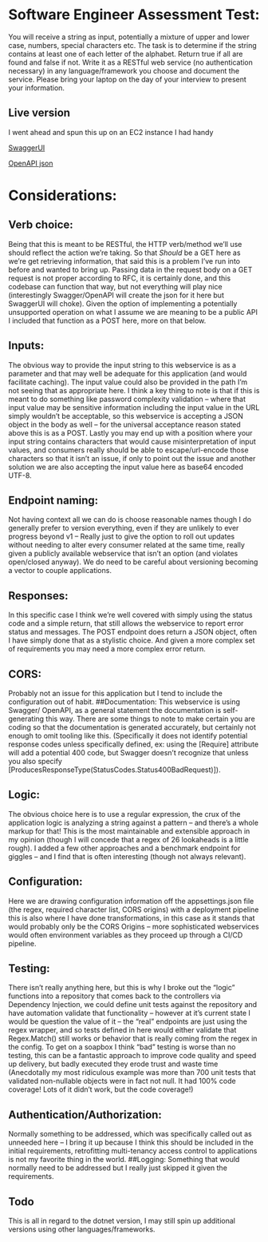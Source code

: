 # Software Engineer Assessment Test: 
You will receive a string as input, potentially a mixture of upper and lower case, numbers, special characters etc. The task is to determine if the string contains at least one of each letter of the alphabet. Return true if all are found and false if not. Write it as a RESTful web service (no authentication necessary) in any language/framework you choose and document the service. Please bring your laptop on the day of your interview to present your information.

## Live version
I went ahead and spun this up on an EC2 instance I had handy

[SwaggerUI](https://validator.andy-neal.com/swagger/index.html)

[OpenAPI json](https://validator.andy-neal.com/swagger/v1/swagger.json)

# Considerations:
## Verb choice:
Being that this is meant to be RESTful, the HTTP verb/method we’ll use should reflect the action we’re taking.  So that *Should* be a GET here as we’re get retrieving information, that said this is a problem I’ve run into before and wanted to bring up.  Passing data in the request body on a GET request is not proper according to RFC, it is certainly done, and this codebase can function that way, but not everything will play nice (interestingly Swagger/OpenAPI will create the json for it here but SwaggerUI will choke).  Given the option of implementing a potentially unsupported operation on what I assume we are meaning to be a public API I included that function as a POST here, more on that below.
## Inputs:
The obvious way to provide the input string to this webservice is as a parameter and that may well be adequate for this application (and would facilitate caching).  The input value could also be provided in the path I’m not seeing that as appropriate here.  I think a key thing to note is that if this is meant to do something like password complexity validation – where that input value may be sensitive information including the input value in the URL simply wouldn’t be acceptable, so this webservice is accepting a JSON object in the body as well – for the universal acceptance reason stated above this is as a POST.  Lastly you may end up with a position where your input string contains characters that would cause misinterpretation of input values, and consumers really should be able to escape/url-encode those characters so that it isn’t an issue, if only to point out the issue and another solution we are also accepting the input value here as base64 encoded UTF-8.
## Endpoint naming:
Not having context all we can do is choose reasonable names though I do generally prefer to version everything, even if they are unlikely to ever progress beyond v1 – Really just to give the option to roll out updates without needing to alter every consumer related at the same time, really given a publicly available webservice that isn’t an option (and violates open/closed anyway).  We do need to be careful about versioning becoming a vector to couple applications.
## Responses:
In this specific case I think we’re well covered with simply using the status code and a simple return, that still allows the webservice to report error status and messages.  The POST endpoint does return a JSON object, often I have simply done that as a stylistic choice.  And given a more complex set of requirements you may need a more complex error return.
## CORS:
Probably not an issue for this application but I tend to include the configuration out of habit.
##Documentation:
This webservice is using Swagger/ OpenAPI, as a general statement the documentation is self-generating this way.  There are some things to note to make certain you are coding so that the documentation is generated accurately, but certainly not enough to omit tooling like this.  (Specifically it does not identify potential response codes unless specifically defined, ex: using the [Require] attribute will add a potential 400 code, but Swagger doesn’t recognize that unless you also specify [ProducesResponseType(StatusCodes.Status400BadRequest)]).
## Logic:
The obvious choice here is to use a regular expression, the crux of the application logic is analyzing a string against a pattern – and there’s a whole markup for that!  This is the most maintainable and extensible approach in my opinion (though I will concede that a regex of 26 lookaheads is a little rough).  I added a few other approaches and a benchmark endpoint for giggles – and I find that is often interesting (though not always relevant).  
## Configuration:
Here we are drawing configuration information off the appsettings.json file (the regex, required character list, CORS origins) with a deployment pipeline this is also where I have done transformations, in this case as it stands that would probably only be the CORS Origins – more sophisticated webservices would often environment variables as they proceed up through a CI/CD pipeline.
## Testing:
There isn’t really anything here, but this is why I broke out the “logic” functions into a repository that comes back to the controllers via Dependency Injection, we could define unit tests against the repository and have automation validate that functionality – however at it’s current state I would be question the value of it – the “real” endpoints are just using the regex wrapper, and so tests defined in here would either validate that Regex.Match() still works or behavior that is really coming from the regex in the config.  To get on a soapbox I think “bad” testing is worse than no testing, this can be a fantastic approach to improve code quality and speed up delivery, but badly executed they erode trust and waste time (Anecdotally my most ridiculous example was more than 700 unit tests that validated non-nullable objects were in fact not null.  It had 100% code coverage!  Lots of it didn’t work, but the code coverage!)
## Authentication/Authorization:
Normally something to be addressed, which was specifically called out as unneeded here – I bring it up because I think this should be included in the initial requirements, retrofitting multi-tenancy access control to applications is not my favorite thing in the world.
##Logging:
Something that would normally need to be addressed but I really just skipped it given the requirements.

## Todo
This is all in regard to the dotnet version, I may still spin up additional versions using other languages/frameworks.
